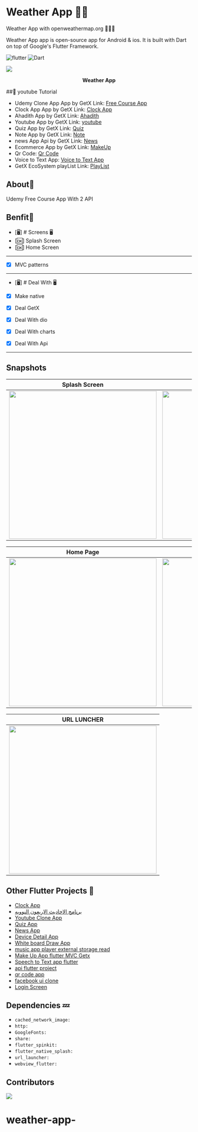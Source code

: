 #  Weather App ✍🏻
Weather App with openweathermap.org 👨🏻‍💻

Weather App app is open-source  app for Android & ios. It is built with Dart on top of Google's Flutter Framework.


![flutter](https://img.shields.io/badge/Flutter-Framework-green?logo=flutter)
![Dart](https://img.shields.io/badge/Dart-Language-blue?logo=dart)


<p><img src="snapshot/hole.jpg" /></p>
<p align="center"><b>Weather App</b></p>

##:rocket: youtube Tutorial

- Udemy Clone App App by GetX Link: [Free Course  App](https://www.youtube.com/watch?v=ynL_-ujbaJU&list=PLI36SLicSOmKMb9gvjQio9EPMpVK4oSK0)
- Clock App App by GetX Link: [Clock App](https://www.youtube.com/watch?v=zfaVN0oZokk)
- Ahadith App by GetX Link: [Ahadith](https://www.youtube.com/watch?v=bHVremPtgNo&t=3668s&ab_channel=SecitDevelopers)
- Youtube App by GetX Link: [youtube](https://www.youtube.com/watch?v=sv4wBvkLPdo)
- Quiz App by GetX Link: [Quiz](https://www.youtube.com/watch?v=CasRDoWlPcY&t=899s&ab_channel=SecitDevelopers)
- Note App by GetX Link: [Note](https://www.youtube.com/watch?v=ZrDK3fG4PO0&t=198s&ab_channel=SecitDevelopers)
- news App Api by GetX Link: [News](https://www.youtube.com/watch?v=MFjoIT3RJSc&list=PLI36SLicSOmKQMPwPauvWDARjzrlQyLIo&index=21&ab_channel=SecitDevelopers)
- Ecommerce App by GetX Link: [MakeUp](https://www.youtube.com/watch?v=-bwiujixOpU&list=PLI36SLicSOmKQMPwPauvWDARjzrlQyLIo&index=3&ab_channel=SecitDevelopers)
- Qr Code: [Qr Code](https://www.youtube.com/watch?v=-QCrf5EytSc&list=PLI36SLicSOmLSQCD1Ccw7gazmeBlcAsAj&ab_channel=SecitDevelopers)
- Voice to Text App: [Voice to Text App](https://www.youtube.com/watch?v=dpdnvSI0Dn8&list=PLI36SLicSOmLSQCD1Ccw7gazmeBlcAsAj&index=2&ab_channel=SecitDevelopers)
- GetX EcoSystem playList Link: [PlayList](https://www.youtube.com/watch?v=8Jy4dtQOZMQ&list=PLI36SLicSOmKQMPwPauvWDARjzrlQyLIo&index=1)




## About🤠

Udemy Free Course App With 2 API

## Benfit👻
- [🖥] # Screens 🖥
- [🆗] Splash Screen
- [🆗] Home Screen

--------------------------------
- [x] MVC patterns
-------------------------------
- [🖥] # Deal With 🖥
- [x] Make native
- [x] Deal GetX
- [x] Deal With dio
- [x] Deal With charts
- [x] Deal With Api


------------------------------


## Snapshots


| Splash Screen | Welcome Screen|
|------|-------|
|<img src="snapshot/splash.jpg" width="400">|<img src="snapshot/wecome.jpg" width="400">|

| Home Page | Detail  Page|
|------|-------|
|<img src="snapshot/home.jpg" width="400">|<img src="snapshot/detail.jpg" width="400">|


| URL LUNCHER
|------
|<img src="snapshot/url.jpg" width="400">



## Other Flutter Projects 🔐
- [ Clock App](https://github.com/itsherifAhmed/clock-App)
- [برنامج الاحاديث الاربعون النوويه](https://github.com/itsherifAhmed/alnawawiforty)
- [Youtube Clone App](https://github.com/itsherifAhmed/youtube-clone-app-Getx-youtube-Data-api-V3)
- [Quiz App](https://github.com/itsherifAhmed/Quiz-app)
- [News App](https://github.com/itsherifAhmed/NewsApp)
- [Device Detail App](https://github.com/itsherifAhmed/device-detail-app)
- [White board Draw App](https://github.com/itsherifAhmed/draw-app)
- [music app player external storage read](https://github.com/itsherifAhmed/Music-Player-Read-external-Storage-Flutter-app)
- [Make Up App flutter MVC Getx](https://github.com/itsherifAhmed/MakeUp-App)
- [Speech to Text app flutter](https://github.com/itsherifAhmed/Speech-to-text-app)
- [api flutter project](https://github.com/itsherifAhmed/apiFlutter-Project)
- [qr code app](https://github.com/itsherifAhmed/qr-barcode)
- [facebook ui clone](https://github.com/itsherifAhmed/facebook-ui-clone)
- [Login Screen](https://github.com/itsherifAhmed/login-screen)


## Dependencies 💤
 -  `cached_network_image:`
 -  `http:`
 -  `GoogleFonts:`
 -  `share:`
 -  `flutter_spinkit:`
 -  `flutter_native_splash:`
 -  `url_launcher:`
 -  `webview_flutter:`



## Contributors

<a href="https://github.com/itsherifAhmed">
  <img src="https://github.com/itsherifAhmed.png?size=50">
</a>

# weather-app-
